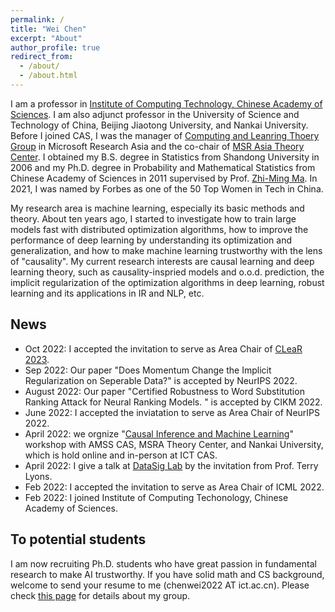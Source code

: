 ```yaml
---
permalink: /
title: "Wei Chen"
excerpt: "About"
author_profile: true
redirect_from: 
  - /about/
  - /about.html
---
```


I am a professor in [Institute of Computing Technology, Chinese Academy of Sciences](http://www.ict.ac.cn/). I am also adjunct professor in the University of Science and Technology of China, Beijing Jiaotong University, and Nankai University. Before I joined CAS, I was the manager of [Computing and Leanring Thoery Group](https://www.microsoft.com/en-us/research/group/computing-and-learning-theory-group/) in Microsoft Research Asia and the co-chair of [MSR Asia Theory Center](https://www.microsoft.com/en-us/research/lab/microsoft-research-asia/articles/microsoft-research-asia-establishes-theory-center-to-strengthen-theoretical-foundation-of-ai/). I obtained my B.S. degree in Statistics from Shandong University in 2006 and my Ph.D. degree in Probability and Mathematical Statistics from Chinese Academy of Sciences in 2011 supervised by Prof. [Zhi-Ming Ma](http://homepage.amss.ac.cn/research/homePage/8eb59241e2e74d828fb84eec0efadba5/myHomePage.html). In 2021, I was named by Forbes as one of the 50 Top Women in Tech in China. 

My research area is machine learning, especially its basic methods and theory. About ten years ago, I started to investigate how to train large models fast with distributed optimization algorithms, how to improve the performance of deep learning by understanding its optimization and generalization, and how to make machine learning trustworthy with the lens of "causality". My current research interests are causal learning and deep learning theory, such as causality-inspried models and o.o.d. prediction, the implicit regularization of the optimization algorithms in deep learning, robust learning and its applications in IR and NLP, etc. 

## News
* Oct 2022: I accepted the invitation to serve as Area Chair of [CLeaR 2023](https://www.cclear.cc/2023). 
* Sep 2022: Our paper "Does Momentum Change the Implicit Regularization on Seperable Data?" is accepted by NeurIPS 2022. 
* August 2022: Our paper "Certified Robustness to Word Substitution Ranking Attack for Neural Ranking Models. " is accepted by CIKM 2022.
* June 2022: I accepted the inviatation to serve as Area Chair of NeurIPS 2022.
* April 2022: we orgnize "[Causal Inference and Machine Learning](https://www.microsoft.com/en-us/research/event/2022-causal-inference-and-machine-learning-workshop/)" workshop with AMSS CAS, MSRA Theory Center, and Nankai University, which is hold online and in-person at ICT CAS.
* April 2022: I give a talk at [DataSig Lab](https://www.datasig.ac.uk/presentations) by the invitation from Prof. Terry Lyons.
* Feb 2022: I accepted the invitation to serve as Area Chair of ICML 2022.
* Feb 2022: I joined Institute of Computing Techonology, Chinese Academy of Sciences.

## To potential students

I am now recruiting Ph.D. students who have great passion in fundamental research to make AI trustworthy. If you have solid math and CS background, welcome to send your resume to me (chenwei2022 AT ict.ac.cn). Please check [this page](https://weichen-cas.github.io/Group/) for details about my group.

